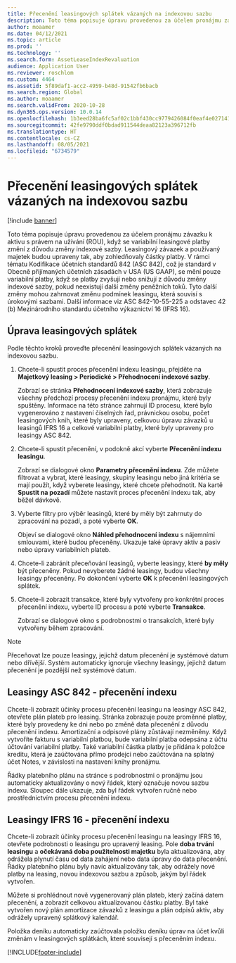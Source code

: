```yaml
---
title: Přecenění leasingových splátek vázaných na indexovou sazbu
description: Toto téma popisuje úpravu provedenou za účelem pronájmu závazku k aktivu s právem na užívání (ROU), když se variabilní leasingové platby změní z důvodu změny indexové sazby.
author: moaamer
ms.date: 04/12/2021
ms.topic: article
ms.prod: ''
ms.technology: ''
ms.search.form: AssetLeaseIndexRevaluation
audience: Application User
ms.reviewer: roschlom
ms.custom: 4464
ms.assetid: 5f89daf1-acc2-4959-b48d-91542fb6bacb
ms.search.region: Global
ms.author: moaamer
ms.search.validFrom: 2020-10-28
ms.dyn365.ops.version: 10.0.14
ms.openlocfilehash: 1b3eed28ba6fc5af02c1bbf430cc9779426084f0eaf4e027141bbdd18a70dde4
ms.sourcegitcommit: 42fe9790ddf0bdad911544deaa82123a396712fb
ms.translationtype: HT
ms.contentlocale: cs-CZ
ms.lasthandoff: 08/05/2021
ms.locfileid: "6734579"
---
```

# <a name="revalue-lease-payments-that-are-linked-to-an-index-rate"></a>Přecenění leasingových splátek vázaných na indexovou sazbu

[!include [banner](../includes/banner.md)]

Toto téma popisuje úpravu provedenou za účelem pronájmu závazku k aktivu s právem na užívání (ROU), když se variabilní leasingové platby změní z důvodu změny indexové sazby. Leasingový závazek a používaný majetek budou upraveny tak, aby zohledňovaly částky platby. V rámci tématu Kodifikace účetních standardů 842 (ASC 842), což je standard v Obecně přijímaných účetních zásadách v USA (US GAAP), se mění pouze variabilní platby, když se platby zvyšují nebo snižují z důvodu změny indexové sazby, pokud neexistují další změny peněžních toků. Tyto další změny mohou zahrnovat změnu podmínek leasingu, která souvisí s úrokovými sazbami. Další informace viz ASC 842-10-55-225 a odstavec 42 (b) Mezinárodního standardu účetního výkaznictví 16 (IFRS 16).

## <a name="adjust-lease-payments"></a>Úprava leasingových splátek

Podle těchto kroků proveďte přecenění leasingových splátek vázaných na indexovou sazbu.

1. Chcete-li spustit proces přecenění indexu leasingu, přejděte na **Majetkový leasing \> Periodické \> Přehodnocení indexové sazby**.

    Zobrazí se stránka **Přehodnocení indexové sazby**, která zobrazuje všechny předchozí procesy přecenění indexu pronájmu, které byly spuštěny. Informace na této stránce zahrnují ID procesu, které bylo vygenerováno z nastavení číselných řad, právnickou osobu, počet leasingových knih, které byly upraveny, celkovou úpravu závazků u leasingů IFRS 16 a celkové variabilní platby, které byly upraveny pro leasingy ASC 842.

2. Chcete-li spustit přecenění, v podokně akcí vyberte **Přecenění indexu leasingu**.

    Zobrazí se dialogové okno **Parametry přecenění indexu**. Zde můžete filtrovat a vybrat, které leasingy, skupiny leasingu nebo jiná kritéria se mají použít, když vyberete leasingy, které chcete přehodnotit. Na kartě **Spustit na pozadí** můžete nastavit proces přecenění indexu tak, aby běžel dávkově.

4. Vyberte filtry pro výběr leasingů, které by měly být zahrnuty do zpracování na pozadí, a poté vyberte **OK**.

    Objeví se dialogové okno **Náhled přehodnocení indexu** s nájemními smlouvami, které budou přeceněny. Ukazuje také úpravy aktiv a pasiv nebo úpravy variabilních plateb.
    
5. Chcete-li zabránit přeceňování leasingů, vyberte leasingy, které **by měly** být přeceněny. Pokud nevyberete žádné leasingy, budou všechny leasingy přeceněny. Po dokončení vyberte **OK** k přecenění leasingových splátek.
6. Chcete-li zobrazit transakce, které byly vytvořeny pro konkrétní proces přecenění indexu, vyberte ID procesu a poté vyberte **Transakce**.

    Zobrazí se dialogové okno s podrobnostmi o transakcích, které byly vytvořeny během zpracování.

> [!NOTE]
> Přeceňovat lze pouze leasingy, jejichž datum přecenění je systémové datum nebo dřívější. Systém automaticky ignoruje všechny leasingy, jejichž datum přecenění je pozdější než systémové datum.

## <a name="asc-842-leases--index-revaluation"></a>Leasingy ASC 842 - přecenění indexu

Chcete-li zobrazit účinky procesu přecenění leasingu na leasingy ASC 842, otevřete plán plateb pro leasing. Stránka zobrazuje pouze proměnné platby, které byly provedeny ke dni nebo po změně data přecenění z důvodu přecenění indexu. Amortizační a odpisové plány zůstávají nezměněny. Když vytvoříte fakturu s variabilní platbou, bude variabilní platba odepsána z účtu účtování variabilní platby. Také variabilní částka platby je přidána k položce kreditu, která je zaúčtována přímo prodejci nebo zaúčtována na splatný účet Notes, v závislosti na nastavení knihy pronájmu.

Řádky platebního plánu na stránce s podrobnostmi o pronájmu jsou automaticky aktualizovány o nový řádek, který označuje novou sazbu indexu. Sloupec dále ukazuje, zda byl řádek vytvořen ručně nebo prostřednictvím procesu přecenění indexu.

## <a name="ifrs-16-leases--index-revaluation"></a>Leasingy IFRS 16 - přecenění indexu

Chcete-li zobrazit účinky procesu přecenění leasingu na leasingy IFRS 16, otevřete podrobnosti o leasingu pro upravený leasing. Pole **doba trvání leasingu** a **očekávaná doba použitelnosti majetku** byla aktualizována, aby odrážela plynutí času od data zahájení nebo data úpravy do data přecenění. Řádky platebního plánu byly navíc aktualizovány tak, aby odrážely nové platby na leasing, novou indexovou sazbu a způsob, jakým byl řádek vytvořen.

Můžete si prohlédnout nově vygenerovaný plán plateb, který začíná datem přecenění, a zobrazit celkovou aktualizovanou částku platby. Byl také vytvořen nový plán amortizace závazků z leasingu a plán odpisů aktiv, aby odrážely upravený splátkový kalendář.

Položka deníku automaticky zaúčtovala položku deníku úprav na účet kvůli změnám v leasingových splátkách, které souvisejí s přeceněním indexu.


[!INCLUDE[footer-include](../../includes/footer-banner.md)]
